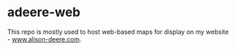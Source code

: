 # adeere-web

This repo is mostly used to host web-based maps for display on my website - www.alison-deere.com. 
